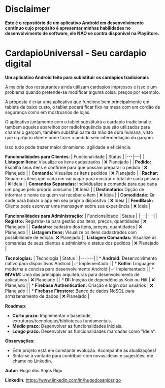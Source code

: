 # Disclaimer

**Este é o repositório de um aplicativo Android em desenvolvimento contínuo cujo propósito é apresentar minhas habilidades no desenvolvimento de software, ele NÃO se contra disponivel na PlayStore.**

# CardapioUniversal - Seu cardapio digital

**Um aplicativo Android feito para subistituir os cardapios tradicionais**

A maioria dos restaurantes ainda utilizam cardapios impressos e isso é um problema quando pretende-se modificar alguma coisa, preços por exemplo.

A proposta é criar uma aplicativo que funcione bem principalmente em tablets de baixo custo, o tablet poderá ficar fixo na mesa com um cordão de segurança como em mostruarios de lojas.

O aplicativo juntamente com o tablet substituirá o cardapio tradicional e tambem aqueles aparelhos por radiofrequência que são utilizados para chamar o garçom, também substitui parte da mão de obra humana, visto que o próprio cliente pode fazer o pedido sem intermediação do garçom.

Isso tudo pode trazer maior dinamismo, agilidade e eficiência.


**Funcionalidades para Clientes:**
| Funcionalidade | Status |
|---|---|
| **Listagem Itens:** Visualize os itens cadastrados | ❌ Planejado |
| **Pedido:** Escolha seus itens e confirme para que possam preparar o pedido | ❌ Planejado |
| **Comanda:** Visualize os itens pedidos | ❌ Planejado |
| **Rachar:** Separe os itens que cada um vai pagar para mostrar o total de cada pessoa | ❌ Ideia |
| **Comandas Separadas:** Individualize a comanda para que cada um pague pelo próprio consumo | ❌ Ideia |
| **Destinatario:** Opção de informar o nome de quem vai receber o item | ❌ Ideia |
| **Comodidade:** Qr code para baixar o app em seu proprio dispositvo | ❌ Ideia |
| **FeedBack:** Cliente pode escrever uma mensagem sobre sua experiência | ❌ Ideia |

**Funcionalidades para Administração:**
| Funcionalidade | Status |
|---|---|
| **Registro:** Registrar-se para gestão dos itens, preços, quantidades | ❌ Planejado |
| **Cadastro:** cadastro dos itens, preços, quantidades | ❌ Planejado |
| **Listagem Itens:** Visualize os itens cadastrados com possibilidade de edição| ❌ Planejado |
| **Listagem Comandas:** Visualize as comandas de seus clientes e administre o status dos pedidos | ❌ Planejado |


**Tecnologias:**
| Tecnologia | Status |
|---|---|
| * **Android:** Desenvolvimento nativo para dispositivos Android | ✅ Implementado |
| * **Kotlin:** Linguagem moderna e concisa para desenvolvimento Android | ✅ Implementado |
| * **MVVM:** Uma das principais arquiteturas para desenvolvimento de aplicativos | ❌ Planejado |
| * **DI:** Injeção de dependências Koin ou Hilt | ❌ Planejado |
| * **Firebase Authentication:** Criação e login dos usuários | ❌ Planejado |
| * **Firebase Firestore:** Banco de dados NoSQL para armazenamento de dados | ❌ Planejado |


**Roadmap:**
* **Curto prazo:** Implementar o basecode, extruturas/tecnologias/bibliotecas fundamentais.
* **Médio prazo:** Desenvolver as funcionalidades iniciais.
* **Longo prazo:** Desenvolver as funcionalidades marcadas como "Ideia".

**Observações:**
* Este projeto está em constante evolução. Acompanhe as atualizações!
* Sinta-se à vontade para contribuir com novas ideias e sugestões, me chame no Linkedin.

**Autor:** Hugo dos Anjos Rigo

**Linkedin:** https://www.linkedin.com/in/hugodosanjosrigo
